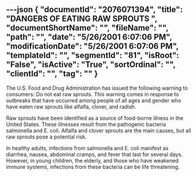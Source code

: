 ---json
{
  "documentId": "2076071394",
  "title": "DANGERS OF EATING RAW SPROUTS        ",
  "documentShortName": "",
  "fileName": "",
  "path": "",
  "date": "5/26/2001 6:07:06 PM",
  "modificationDate": "5/26/2001 6:07:06 PM",
  "templateId": "",
  "segmentId": "81",
  "isRoot": "False",
  "isActive": "True",
  "sortOrdinal": "",
  "clientId": "",
  "tag": ""
}
---

The U.S. Food and Drug Administration has issued the following warning to consumers: Do not eat raw sprouts. This warning comes in response to outbreaks that have occurred among people of all ages and gender who have eaten raw sprouts like alfalfa, clover, and radish.

Raw sprouts have been identified as a source of food-borne illness in the United States. These illnesses result from the pathogenic bacteria salmonella and E. coli. Alfalfa and clover sprouts are the main causes, but all raw sprouts pose a potential risk.

In healthy adults, infections from salmonella and E. coli manifest as diarrhea, nausea, abdominal cramps, and fever that last for several days. However, in young children, the elderly, and those who have weakened immune systems, infections from these bacteria can be life threatening.
